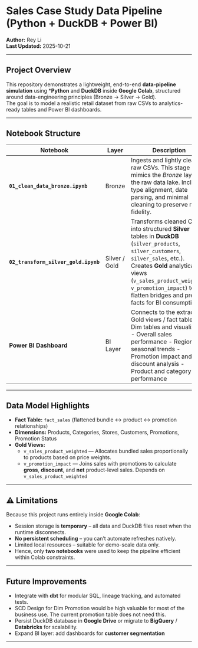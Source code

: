 # Sales Case Study Data Pipeline (Python + DuckDB + Power BI)

**Author:** Rey Li  
**Last Updated:** 2025-10-21  

---

## Project Overview
This repository demonstrates a lightweight, end-to-end **data-pipeline simulation** using ***Python** and **DuckDB** inside **Google Colab**, structured around  data-engineering principles (Bronze → Silver → Gold).  
The goal is to model a realistic retail dataset from raw CSVs to analytics-ready tables and Power BI dashboards.

---

## Notebook Structure

| Notebook | Layer | Description |
|-----------|--------|-------------|
| **`01_clean_data_bronze.ipynb`** |  Bronze | Ingests and lightly cleans raw CSVs. This stage mimics the *Bronze* layer — the raw data lake. Includes type alignment, date parsing, and minimal cleaning to preserve raw fidelity. |
| **`02_transform_silver_gold.ipynb`** |  Silver /  Gold | Transforms cleaned CSVs into structured **Silver** tables in **DuckDB** (`silver_products`, `silver_customers`, `silver_sales`, etc.).<br>Creates **Gold** analytical views (`v_sales_product_weighted`, `v_promotion_impact`) to flatten bridges and prepare facts for BI consumption. |
| **Power BI Dashboard** |  BI Layer | Connects to the extracted Gold views / fact table and Dim tables and visualizes: - Overall sales performance  - Regional & seasonal trends  - Promotion impact and discount analysis  - Product and category performance |

---

##  Data Model Highlights

- **Fact Table:** `fact_sales` (flattened bundle ↔ product ↔ promotion relationships)  
- **Dimensions:** Products, Categories, Stores, Customers, Promotions, Promotion Status
- **Gold Views:**
  - `v_sales_product_weighted` — Allocates bundled sales proportionally to products based on price weights.  
  - `v_promotion_impact` — Joins sales with promotions to calculate **gross**, **discount**, and **net** product-level sales. Depends on `v_sales_product_weighted`

---



## ⚠️ Limitations

Because this project runs entirely inside **Google Colab**:

- Session storage is **temporary** – all data and DuckDB files reset when the runtime disconnects.  
- **No persistent scheduling** – you can’t automate refreshes natively.  
- Limited local resources – suitable for demo-scale data only.  
- Hence, only **two notebooks** were used to keep the pipeline efficient within Colab constraints.

---

## Future Improvements

- Integrate with **dbt** for modular SQL, lineage tracking, and automated tests.  
- SCD Design for Dim Promotion would be high valuable for most of the business use. The current promotion table does not need this.
- Persist DuckDB database in **Google Drive** or migrate to **BigQuery** / **Databricks** for scalability.  
- Expand BI layer: add dashboards for **customer segmentation**

---

